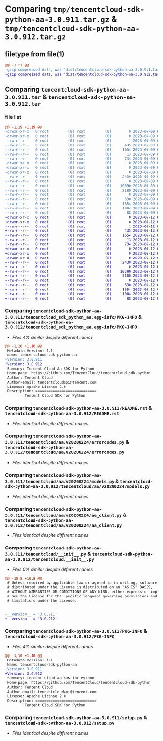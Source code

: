 # Comparing `tmp/tencentcloud-sdk-python-aa-3.0.911.tar.gz` & `tmp/tencentcloud-sdk-python-aa-3.0.912.tar.gz`

## filetype from file(1)

```diff
@@ -1 +1 @@
-gzip compressed data, was "dist/tencentcloud-sdk-python-aa-3.0.911.tar", last modified: Fri Jun  9 02:10:09 2023, max compression
+gzip compressed data, was "dist/tencentcloud-sdk-python-aa-3.0.912.tar", last modified: Mon Jun 12 02:54:48 2023, max compression
```

## Comparing `tencentcloud-sdk-python-aa-3.0.911.tar` & `tencentcloud-sdk-python-aa-3.0.912.tar`

### file list

```diff
@@ -1,19 +1,19 @@
-drwxr-xr-x   0 root         (0) root         (0)        0 2023-06-09 02:10:09.000000 tencentcloud-sdk-python-aa-3.0.911/
-drwxr-xr-x   0 root         (0) root         (0)        0 2023-06-09 02:10:09.000000 tencentcloud-sdk-python-aa-3.0.911/tencentcloud_sdk_python_aa.egg-info/
--rw-r--r--   0 root         (0) root         (0)        1 2023-06-09 02:10:08.000000 tencentcloud-sdk-python-aa-3.0.911/tencentcloud_sdk_python_aa.egg-info/dependency_links.txt
--rw-r--r--   0 root         (0) root         (0)      435 2023-06-09 02:10:08.000000 tencentcloud-sdk-python-aa-3.0.911/tencentcloud_sdk_python_aa.egg-info/SOURCES.txt
--rw-r--r--   0 root         (0) root         (0)     1654 2023-06-09 02:10:08.000000 tencentcloud-sdk-python-aa-3.0.911/tencentcloud_sdk_python_aa.egg-info/PKG-INFO
--rw-r--r--   0 root         (0) root         (0)       13 2023-06-09 02:10:08.000000 tencentcloud-sdk-python-aa-3.0.911/tencentcloud_sdk_python_aa.egg-info/top_level.txt
--rw-r--r--   0 root         (0) root         (0)      734 2023-06-09 02:10:08.000000 tencentcloud-sdk-python-aa-3.0.911/README.rst
-drwxr-xr-x   0 root         (0) root         (0)        0 2023-06-09 02:10:09.000000 tencentcloud-sdk-python-aa-3.0.911/tencentcloud/
-drwxr-xr-x   0 root         (0) root         (0)        0 2023-06-09 02:10:09.000000 tencentcloud-sdk-python-aa-3.0.911/tencentcloud/aa/
-drwxr-xr-x   0 root         (0) root         (0)        0 2023-06-09 02:10:09.000000 tencentcloud-sdk-python-aa-3.0.911/tencentcloud/aa/v20200224/
--rw-r--r--   0 root         (0) root         (0)     2430 2023-06-09 02:10:08.000000 tencentcloud-sdk-python-aa-3.0.911/tencentcloud/aa/v20200224/errorcodes.py
--rw-r--r--   0 root         (0) root         (0)        0 2023-06-09 02:10:08.000000 tencentcloud-sdk-python-aa-3.0.911/tencentcloud/aa/v20200224/__init__.py
--rw-r--r--   0 root         (0) root         (0)    10390 2023-06-09 02:10:08.000000 tencentcloud-sdk-python-aa-3.0.911/tencentcloud/aa/v20200224/models.py
--rw-r--r--   0 root         (0) root         (0)     2180 2023-06-09 02:10:08.000000 tencentcloud-sdk-python-aa-3.0.911/tencentcloud/aa/v20200224/aa_client.py
--rw-r--r--   0 root         (0) root         (0)        0 2023-06-09 02:10:08.000000 tencentcloud-sdk-python-aa-3.0.911/tencentcloud/aa/__init__.py
--rw-r--r--   0 root         (0) root         (0)      630 2023-06-09 02:10:08.000000 tencentcloud-sdk-python-aa-3.0.911/tencentcloud/__init__.py
--rw-r--r--   0 root         (0) root         (0)     1654 2023-06-09 02:10:09.000000 tencentcloud-sdk-python-aa-3.0.911/PKG-INFO
--rw-r--r--   0 root         (0) root         (0)     1004 2023-06-09 02:10:08.000000 tencentcloud-sdk-python-aa-3.0.911/setup.py
--rw-r--r--   0 root         (0) root         (0)       88 2023-06-09 02:10:09.000000 tencentcloud-sdk-python-aa-3.0.911/setup.cfg
+drwxr-xr-x   0 root         (0) root         (0)        0 2023-06-12 02:54:48.000000 tencentcloud-sdk-python-aa-3.0.912/
+drwxr-xr-x   0 root         (0) root         (0)        0 2023-06-12 02:54:48.000000 tencentcloud-sdk-python-aa-3.0.912/tencentcloud_sdk_python_aa.egg-info/
+-rw-r--r--   0 root         (0) root         (0)        1 2023-06-12 02:54:48.000000 tencentcloud-sdk-python-aa-3.0.912/tencentcloud_sdk_python_aa.egg-info/dependency_links.txt
+-rw-r--r--   0 root         (0) root         (0)      435 2023-06-12 02:54:48.000000 tencentcloud-sdk-python-aa-3.0.912/tencentcloud_sdk_python_aa.egg-info/SOURCES.txt
+-rw-r--r--   0 root         (0) root         (0)     1654 2023-06-12 02:54:48.000000 tencentcloud-sdk-python-aa-3.0.912/tencentcloud_sdk_python_aa.egg-info/PKG-INFO
+-rw-r--r--   0 root         (0) root         (0)       13 2023-06-12 02:54:48.000000 tencentcloud-sdk-python-aa-3.0.912/tencentcloud_sdk_python_aa.egg-info/top_level.txt
+-rw-r--r--   0 root         (0) root         (0)      734 2023-06-12 02:54:48.000000 tencentcloud-sdk-python-aa-3.0.912/README.rst
+drwxr-xr-x   0 root         (0) root         (0)        0 2023-06-12 02:54:48.000000 tencentcloud-sdk-python-aa-3.0.912/tencentcloud/
+drwxr-xr-x   0 root         (0) root         (0)        0 2023-06-12 02:54:48.000000 tencentcloud-sdk-python-aa-3.0.912/tencentcloud/aa/
+drwxr-xr-x   0 root         (0) root         (0)        0 2023-06-12 02:54:48.000000 tencentcloud-sdk-python-aa-3.0.912/tencentcloud/aa/v20200224/
+-rw-r--r--   0 root         (0) root         (0)     2430 2023-06-12 02:54:48.000000 tencentcloud-sdk-python-aa-3.0.912/tencentcloud/aa/v20200224/errorcodes.py
+-rw-r--r--   0 root         (0) root         (0)        0 2023-06-12 02:54:48.000000 tencentcloud-sdk-python-aa-3.0.912/tencentcloud/aa/v20200224/__init__.py
+-rw-r--r--   0 root         (0) root         (0)    10390 2023-06-12 02:54:48.000000 tencentcloud-sdk-python-aa-3.0.912/tencentcloud/aa/v20200224/models.py
+-rw-r--r--   0 root         (0) root         (0)     2180 2023-06-12 02:54:48.000000 tencentcloud-sdk-python-aa-3.0.912/tencentcloud/aa/v20200224/aa_client.py
+-rw-r--r--   0 root         (0) root         (0)        0 2023-06-12 02:54:48.000000 tencentcloud-sdk-python-aa-3.0.912/tencentcloud/aa/__init__.py
+-rw-r--r--   0 root         (0) root         (0)      630 2023-06-12 02:54:48.000000 tencentcloud-sdk-python-aa-3.0.912/tencentcloud/__init__.py
+-rw-r--r--   0 root         (0) root         (0)     1654 2023-06-12 02:54:48.000000 tencentcloud-sdk-python-aa-3.0.912/PKG-INFO
+-rw-r--r--   0 root         (0) root         (0)     1004 2023-06-12 02:54:48.000000 tencentcloud-sdk-python-aa-3.0.912/setup.py
+-rw-r--r--   0 root         (0) root         (0)       88 2023-06-12 02:54:48.000000 tencentcloud-sdk-python-aa-3.0.912/setup.cfg
```

### Comparing `tencentcloud-sdk-python-aa-3.0.911/tencentcloud_sdk_python_aa.egg-info/PKG-INFO` & `tencentcloud-sdk-python-aa-3.0.912/tencentcloud_sdk_python_aa.egg-info/PKG-INFO`

 * *Files 4% similar despite different names*

```diff
@@ -1,10 +1,10 @@
 Metadata-Version: 1.1
 Name: tencentcloud-sdk-python-aa
-Version: 3.0.911
+Version: 3.0.912
 Summary: Tencent Cloud Aa SDK for Python
 Home-page: https://github.com/TencentCloud/tencentcloud-sdk-python
 Author: Tencent Cloud
 Author-email: tencentcloudapi@tencent.com
 License: Apache License 2.0
 Description: ============================
         Tencent Cloud SDK for Python
```

### Comparing `tencentcloud-sdk-python-aa-3.0.911/README.rst` & `tencentcloud-sdk-python-aa-3.0.912/README.rst`

 * *Files identical despite different names*

### Comparing `tencentcloud-sdk-python-aa-3.0.911/tencentcloud/aa/v20200224/errorcodes.py` & `tencentcloud-sdk-python-aa-3.0.912/tencentcloud/aa/v20200224/errorcodes.py`

 * *Files identical despite different names*

### Comparing `tencentcloud-sdk-python-aa-3.0.911/tencentcloud/aa/v20200224/models.py` & `tencentcloud-sdk-python-aa-3.0.912/tencentcloud/aa/v20200224/models.py`

 * *Files identical despite different names*

### Comparing `tencentcloud-sdk-python-aa-3.0.911/tencentcloud/aa/v20200224/aa_client.py` & `tencentcloud-sdk-python-aa-3.0.912/tencentcloud/aa/v20200224/aa_client.py`

 * *Files identical despite different names*

### Comparing `tencentcloud-sdk-python-aa-3.0.911/tencentcloud/__init__.py` & `tencentcloud-sdk-python-aa-3.0.912/tencentcloud/__init__.py`

 * *Files 0% similar despite different names*

```diff
@@ -10,8 +10,8 @@
 # Unless required by applicable law or agreed to in writing, software
 # distributed under the License is distributed on an "AS IS" BASIS,
 # WITHOUT WARRANTIES OR CONDITIONS OF ANY KIND, either express or implied.
 # See the License for the specific language governing permissions and
 # limitations under the License.
 
 
-__version__ = '3.0.911'
+__version__ = '3.0.912'
```

### Comparing `tencentcloud-sdk-python-aa-3.0.911/PKG-INFO` & `tencentcloud-sdk-python-aa-3.0.912/PKG-INFO`

 * *Files 4% similar despite different names*

```diff
@@ -1,10 +1,10 @@
 Metadata-Version: 1.1
 Name: tencentcloud-sdk-python-aa
-Version: 3.0.911
+Version: 3.0.912
 Summary: Tencent Cloud Aa SDK for Python
 Home-page: https://github.com/TencentCloud/tencentcloud-sdk-python
 Author: Tencent Cloud
 Author-email: tencentcloudapi@tencent.com
 License: Apache License 2.0
 Description: ============================
         Tencent Cloud SDK for Python
```

### Comparing `tencentcloud-sdk-python-aa-3.0.911/setup.py` & `tencentcloud-sdk-python-aa-3.0.912/setup.py`

 * *Files identical despite different names*

